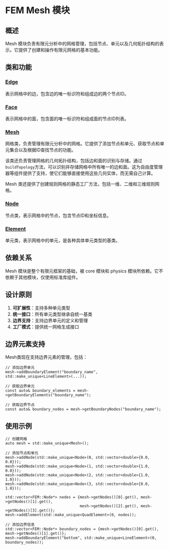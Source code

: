 # FEM Mesh 模块

## 概述

Mesh 模块负责有限元分析中的网格管理，包括节点、单元以及几何拓扑结构的表示。它提供了创建和操作有限元网格的基本功能。

## 类和功能

### [Edge](classes/Mesh.md#Edge)

表示网格中的边，包含边的唯一标识符和组成边的两个节点ID。

### [Face](classes/Mesh.md#Face)

表示网格中的面，包含面的唯一标识符和组成面的节点ID列表。

### [Mesh](classes/Mesh.md)

网格类，负责管理有限元分析中的网格。它提供了添加节点和单元、获取节点和单元集合以及根据ID查找节点的功能。

该类还负责管理网格的几何拓扑结构，包括边和面的识别与存储。通过`buildTopology`方法，可以识别并存储网格中所有唯一的边和面。这为自由度管理器等组件提供了支持，使它们能够直接使用这些几何实体，而无需自己计算。

Mesh 类还提供了创建规则网格的静态工厂方法，包括一维、二维和三维规则网格。

### [Node](classes/Node.md)

节点类，表示网格中的节点，包含节点ID和坐标信息。

### [Element](classes/Element.md)

单元类，表示网格中的单元，是各种具体单元类型的基类。

## 依赖关系

Mesh 模块是整个有限元框架的基础，被 core 模块和 physics 模块所依赖。它不依赖于其他模块，仅使用标准库组件。

## 设计原则

1. **可扩展性**：支持多种单元类型
2. **统一接口**：所有单元类型继承自统一基类
3. **边界支持**：支持边界单元的定义和管理
4. **工厂模式**：提供统一网格生成接口

## 边界元素支持

Mesh类现在支持边界元素的管理，包括：

```
// 添加边界单元
mesh->addBoundaryElement("boundary_name", std::make_unique<LineElement>(...));

// 获取边界单元
const auto& boundary_elements = mesh->getBoundaryElements("boundary_name");

// 获取边界节点
const auto& boundary_nodes = mesh->getBoundaryNodes("boundary_name");
```

## 使用示例

```
// 创建网格
auto mesh = std::make_unique<Mesh>();

// 添加节点和单元
mesh->addNode(std::make_unique<Node>(0, std::vector<double>{0.0, 0.0}));
mesh->addNode(std::make_unique<Node>(1, std::vector<double>{1.0, 0.0}));
mesh->addNode(std::make_unique<Node>(2, std::vector<double>{1.0, 1.0}));
mesh->addNode(std::make_unique<Node>(3, std::vector<double>{0.0, 1.0}));

std::vector<FEM::Node*> nodes = {mesh->getNodes()[0].get(), mesh->getNodes()[1].get(), 
                                 mesh->getNodes()[2].get(), mesh->getNodes()[3].get()};
mesh->addElement(std::make_unique<QuadElement>(0, nodes));

// 添加边界信息
std::vector<FEM::Node*> boundary_nodes = {mesh->getNodes()[0].get(), mesh->getNodes()[1].get()};
mesh->addBoundaryElement("bottom", std::make_unique<LineElement>(0, boundary_nodes));
```